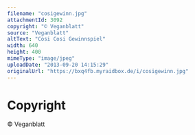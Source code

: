 ```yaml
---
filename: "cosigewinn.jpg"
attachmentId: 3092
copyright: "© Veganblatt"
source: "Veganblatt"
altText: "Cosi Cosi Gewinnspiel"
width: 640
height: 400
mimeType: "image/jpeg"
uploadDate: "2013-09-20 14:15:29"
originalUrl: "https://bxq4fb.myraidbox.de/i/cosigewinn.jpg"
---
```


# Copyright

© Veganblatt
